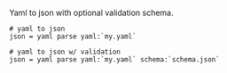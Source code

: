 Yaml to json with optional validation schema.

```shell
# yaml to json
json = yaml parse yaml:`my.yaml`

# yaml to json w/ validation
json = yaml parse yaml:`my.yaml` schema:`schema.json`
```
